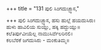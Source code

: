 +++
title = "131 ಪುಲಿ ಸಿಂಗದುಚ್ಛ್ವಾಸ,"

+++
ಪುಲಿ ಸಿಂಗದುಚ್ಛ್ವಾಸ, ಹಸು ಹುಲ್ಲೆ ಹಯದುಸಿರು।  
ಹುಳು ಹಾವಿಲಿಯ ಸುಯ್ಲು, ಹಕ್ಕಿ ಹದ್ದುಯ್ಲು॥  
ಕಲೆತಿರ್ಪುವೀಯೆಲ್ಲ ನಾಮುಸಿರ್ವೆಲರಿನಲಿ।  
ಕಲಬೆರಕೆ ಜಗದುಸಿರು - ಮಂಕುತಿಮ್ಮ॥  
